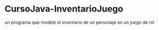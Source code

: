 # CursoJava-InventarioJuego
un programa que modele el inventario de un personaje en un juego de rol
